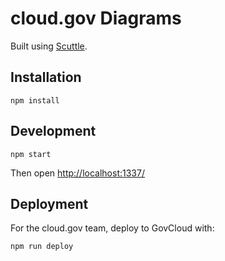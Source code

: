 # cloud.gov Diagrams

Built using [Scuttle](https://github.com/rogeruiz/scuttle).

## Installation

```shell
npm install
```

## Development

```shell
npm start
```

Then open [http://localhost:1337/](http://localhost:1337/)

## Deployment

For the cloud.gov team, deploy to GovCloud with:

```shell
npm run deploy
```
